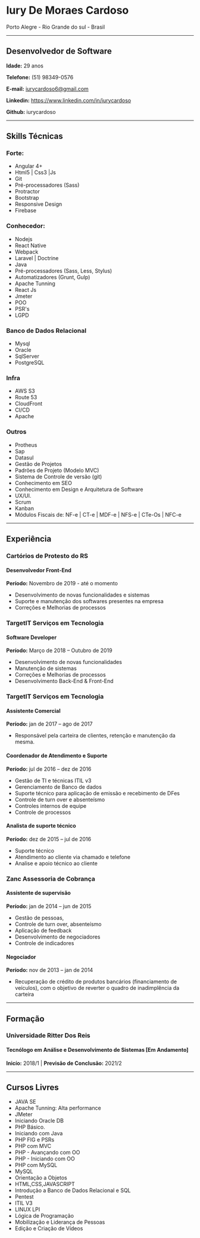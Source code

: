 # Iury De Moraes Cardoso

Porto Alegre - Rio Grande do sul - Brasil

--------------------------------
## Desenvolvedor de Software

**Idade:** 29 anos

**Telefone:** (51) 98349-0576

**E-mail:** iurycardoso6@gmail.com

**Linkedin:** https://www.linkedin.com/in/iurycardoso

**Github:** iurycardoso

______________________________________

## Skills Técnicas


### Forte:
- Angular 4+
- Html5 | Css3 |Js
- Git
- Pré-processadores (Sass)
- Protractor
- Bootstrap
- Responsive Design
- Firebase


### Conhecedor: 
- Nodejs
- React Native
- Webpack
- Laravel | Doctrine
- Java
- Pré-processadores (Sass, Less, Stylus)
- Automatizadores (Grunt, Gulp)
- Apache Tunning
- React Js
- Jmeter
- POO
- PSR's
- LGPD


### Banco de Dados Relacional
- Mysql
- Oracle
- SqlServer
- PostgreSQL

### Infra
- AWS S3
- Route 53
- CloudFront
- CI/CD
- Apache


### Outros
- Protheus
- Sap
- Datasul
- Gestão de Projetos
- Padrões de Projeto (Modelo MVC)
- Sistema de Controle de versão (git)
- Conhecimento em SEO
- Conhecimento em Design e Arquitetura de Software
- UX/UI.
- Scrum
- Kanban
- Módulos Fiscais de: NF-e | CT-e | MDF-e | NFS-e | CTe-Os | NFC-e

-----------------------------------------------------------------

## Experiência

### Cartórios de Protesto do RS
#### Desenvolvedor Front-End
**Período:** Novembro de 2019 - até o momento

- Desenvolvimento de novas funcionalidades e sistemas
- Suporte e manutenção dos softwares presentes na empresa
- Correções e Melhorias de processos

### TargetIT Serviços em Tecnologia
#### Software Developer
**Período:** Março de 2018 – Outubro de 2019

- Desenvolvimento de novas funcionalidades 
- Manutenção de sistemas
- Correções e Melhorias de processos 
- Desenvolvimento Back-End & Front-End


### TargetIT Serviços em Tecnologia
#### Assistente Comercial
**Período:** jan de 2017 – ago de 2017

- Responsável pela carteira de clientes, retenção e manutenção da mesma. 

#### Coordenador de Atendimento e Suporte
**Período:** jul de 2016 – dez de 2016

- Gestão de TI e técnicas ITIL v3
- Gerenciamento de Banco de dados
- Suporte técnico para aplicação de emissão e recebimento de DFes 
- Controle de turn over e absenteísmo
- Controles internos de equipe
- Controle de processos 

#### Analista de suporte técnico
**Período:** dez de 2015 – jul de 2016

- Suporte técnico 
- Atendimento ao cliente via chamado e telefone 
- Analise e apoio técnico ao cliente

### Zanc Assessoria de Cobrança
#### Assistente de supervisão
**Período:** jan de 2014 – jun de 2015

- Gestão de pessoas, 
- Controle de turn over, absenteísmo
- Aplicação de feedback 
- Desenvolvimento de negociadores
- Controle de indicadores

#### Negociador
**Período:** nov de 2013 – jan de 2014

- Recuperação de crédito de produtos bancários (financiamento de veículos), com o objetivo de reverter o quadro de inadimplência da carteira

-----------------------------------------------------------------------------------------

## Formação

### Universidade Ritter Dos Reis
#### Tecnólogo em Análise e Desenvolvimento de Sistemas [Em Andamento]
**Inicío:** 2018/1 | **Previsão de Conclusão:** 2021/2

-------------------------------------------------------------------------------------------

## Cursos Livres

- JAVA SE
- Apache Tunning: Alta performance
- JMeter
- Iniciando Oracle DB
- PHP Básico.
- Iniciando com Java
- PHP FIG e PSRs
- PHP com MVC
- PHP - Avançando com OO
- PHP - Iniciando com OO
- PHP com MySQL
- MySQL
- Orientação a Objetos
- HTML,CSS,JAVASCRIPT
- Introdução a Banco de Dados Relacional e SQL
- Pentest
- ITIL V3
- LINUX LPI
- Lógica de Programação
- Mobilização e Liderança de Pessoas
- Edição e Criação de Vídeos
